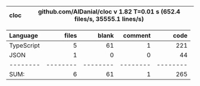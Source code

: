 
cloc|github.com/AlDanial/cloc v 1.82  T=0.01 s (652.4 files/s, 35555.1 lines/s)
--- | ---

Language|files|blank|comment|code
:-------|-------:|-------:|-------:|-------:
TypeScript|5|61|1|221
JSON|1|0|0|44
--------|--------|--------|--------|--------
SUM:|6|61|1|265

